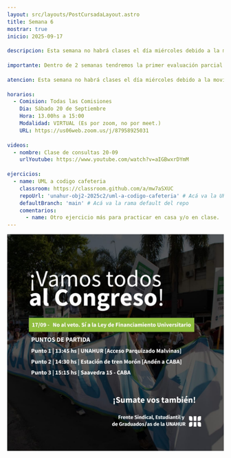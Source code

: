 ```yaml
---
layout: src/layouts/PostCursadaLayout.astro
title: Semana 6
mostrar: true
inicio: 2025-09-17

descripcion: Esta semana no habrá clases el día miércoles debido a la movilización que se hará al Congreso por la ley de financiamiento.

importante: Dentro de 2 semanas tendremos la primer evaluación parcial de la materia el día miércoles 01/10. Los patrones a evaluar son Strategy, Template Method, Composite, Decorator y Singleton. La modalidad es virtual.

atencion: Esta semana no habrá clases el día miércoles debido a la movilización que se hará al Congreso por la ley de financiamiento.

horarios:
  - Comision: Todas las Comisiones
    Dia: Sábado 20 de Septiembre
    Hora: 13.00hs a 15:00
    Modalidad: VIRTUAL (Es por zoom, no por meet.)
    URL: https://us06web.zoom.us/j/87958925031

videos:
  - nombre: Clase de consultas 20-09
    urlYoutube: https://www.youtube.com/watch?v=aIGBwxrDYmM

ejercicios:
  - name: UML a codigo cafeteria
    classroom: https://classroom.github.com/a/mw7aSXUC
    repoUrl: 'unahur-obj2-2025c2/uml-a-codigo-cafeteria' # Acá va la URL del repo sin el "https://github.com/"
    defaultBranch: 'main' # Acá va la rama default del repo
    comentarios:
      - name: Otro ejercicio más para practicar en casa y/o en clase.
---
```


![alt text](image.png)
